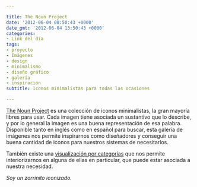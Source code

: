 ```yaml
---

title: The Noun Project
date: '2012-06-04 08:50:43 +0000'
date_gmt: '2012-06-04 13:50:43 +0000'
categories:
- Link del día
tags:
- proyecto
- Imágenes
- design
- minimalismo
- diseño gráfico
- galería
- inspiración
subtitle: Iconos minimalistas para todas las ocasiones

---
```


[The Noun Project](http://thenounproject.com/) es una colección de iconos minimalistas, la gran mayoría libres para usar. Cada imagen tiene asociada un sustantivo que lo describe, y por lo general la imagen es una buena representación de esa palabra. Disponible tanto en inglés como en español para buscar, esta galería de imágenes nos permite inspirarnos como diseñadores y conseguir una buena cantidad de iconos para nuestros sistemas de necesitarlos.

También existe una [visualización por categorías](http://thenounproject.com/en-us/categories/) que nos permite interiorizarnos en alguna de ellas en particular, que puede estar asociada a nuestra necesidad.

_Soy un zorrinito iconizado._
